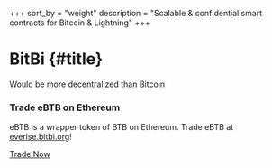 +++
sort_by = "weight"
description = "Scalable & confidential smart contracts for Bitcoin & Lightning"
+++

# BitBi {#title}

<div class="subtitle">Would be more decentralized than Bitcoin</div>

<div class="highlight-box">
  <h3>Trade eBTB on Ethereum</h3>
  <p>eBTB is a wrapper token of BTB on Ethereum. Trade eBTB at <a href="https://everise.bitbi.org/">everise.bitbi.org</a>!</p>
  <a href="https://everise.bitbi.org/" class="button button-primary">Trade Now</a>
</div>

<!-- <div class="highlight-box">
  <h3>Trade BTB on Ethereum</h3>
  <p>Bridge your BTB to Ethereum and trade WBTB on Uniswap!</p>
  <a href="/use#trade-wbtb-on-uniswap" class="button button-primary">Learn More</a>
</div> -->
